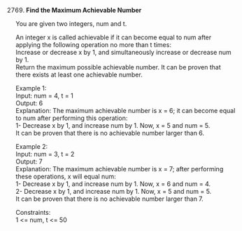 2769. **Find the Maximum Achievable Number**

You are given two integers, num and t.<br>

An integer x is called achievable if it can become equal to num after applying the following operation no more than t times:<br>
Increase or decrease x by 1, and simultaneously increase or decrease num by 1.<br>
Return the maximum possible achievable number. It can be proven that there exists at least one achievable number.<br>

Example 1:<br>
Input: num = 4, t = 1<br>
Output: 6<br>
Explanation: The maximum achievable number is x = 6; it can become equal to num after performing this operation:<br>
1- Decrease x by 1, and increase num by 1. Now, x = 5 and num = 5. <br>
It can be proven that there is no achievable number larger than 6.<br>

Example 2:<br>
Input: num = 3, t = 2<br>
Output: 7<br>
Explanation: The maximum achievable number is x = 7; after performing these operations, x will equal num: <br>
1- Decrease x by 1, and increase num by 1. Now, x = 6 and num = 4.<br>
2- Decrease x by 1, and increase num by 1. Now, x = 5 and num = 5.<br>
It can be proven that there is no achievable number larger than 7.<br>

Constraints:<br>
1 <= num, t <= 50
